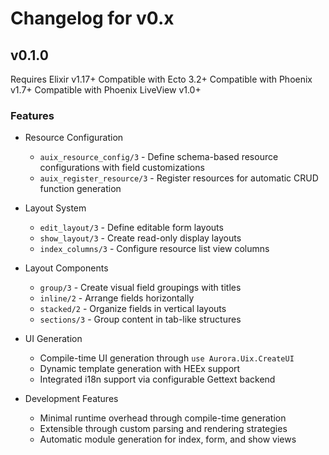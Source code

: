 # Changelog for v0.x

## v0.1.0

Requires Elixir v1.17+
Compatible with Ecto 3.2+
Compatible with Phoenix v1.7+
Compatible with Phoenix LiveView v1.0+

### Features
* Resource Configuration
  - `auix_resource_config/3` - Define schema-based resource configurations with field customizations
  - `auix_register_resource/3` - Register resources for automatic CRUD function generation

* Layout System
  - `edit_layout/3` - Define editable form layouts
  - `show_layout/3` - Create read-only display layouts
  - `index_columns/3` - Configure resource list view columns

* Layout Components
  - `group/3` - Create visual field groupings with titles
  - `inline/2` - Arrange fields horizontally
  - `stacked/2` - Organize fields in vertical layouts
  - `sections/3` - Group content in tab-like structures

* UI Generation
  - Compile-time UI generation through `use Aurora.Uix.CreateUI`
  - Dynamic template generation with HEEx support
  - Integrated i18n support via configurable Gettext backend

* Development Features
  - Minimal runtime overhead through compile-time generation
  - Extensible through custom parsing and rendering strategies
  - Automatic module generation for index, form, and show views
